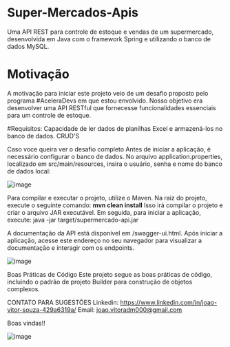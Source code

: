 # Super-Mercados-Apis
Uma API REST para controle de estoque e vendas de um supermercado, desenvolvida em Java com o framework Spring e utilizando o banco de dados MySQL.

# Motivação

A motivação para iniciar este projeto veio de um desafio proposto pelo programa #AceleraDevs em que estou envolvido. 
Nosso objetivo era desenvolver uma API RESTful que fornecesse funcionalidades essenciais
para um controle de estoque.

#Requisitos:
Capacidade de ler dados de planilhas Excel e armazená-los no banco de dados.
CRUD'S <br>


Caso voce queira ver o desafio completo
Antes de iniciar a aplicação, é necessário configurar o banco de dados. 
No arquivo application.properties, localizado em src/main/resources,
insira o usuário, senha e nome do banco de dados local:


![image](https://github.com/joao25082001/Super-Mercados-Apis/assets/114589490/596d600f-f324-4e2e-a92f-3aec3fa91acb)



Para compilar e executar o projeto, utilize o Maven. Na raiz do projeto, execute o seguinte comando:
**mvn clean install**
Isso irá compilar o projeto e criar o arquivo JAR executável. Em seguida, para iniciar a aplicação, execute:
java -jar target/supermercado-api.jar

A documentação da API está disponível em /swagger-ui.html. Após iniciar a aplicação, acesse este endereço no seu navegador para visualizar a documentação e interagir com os endpoints.


![image](https://github.com/joao25082001/Super-Mercados-Apis/assets/114589490/3831ae2f-8a21-454c-9211-08b13102ed4a)

Boas Práticas de Código
Este projeto segue as boas práticas de código, incluindo o padrão de projeto Builder para construção de objetos complexos.

CONTATO PARA SUGESTÕES
Linkedin: https://www.linkedin.com/in/joao-vitor-souza-429a6319a/
Email: joao.vitoradm000@gmail.com

Boas vindas!!


![image](https://github.com/joao25082001/Super-Mercados-Apis/assets/114589490/6fd66a9a-415e-4832-88f0-1f2509f5c645)


